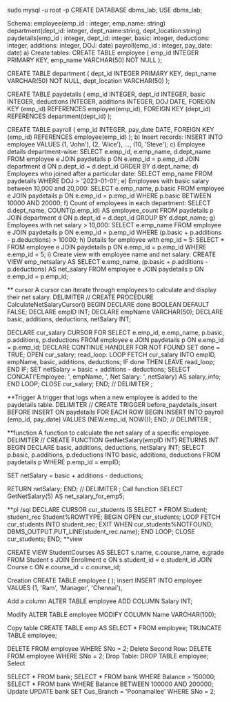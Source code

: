 
sudo mysql -u root -p
CREATE DATABASE dbms_lab;
USE dbms_lab;

Schema:
employee(emp_id : integer, emp_name: string)
department(dept_id: integer, dept_name:string, dept_location:string)
paydetails(emp_id : integer, dept_id: integer, basic: integer, deductions: integer, additions: integer, DOJ: date)
payroll(emp_id : integer, pay_date: date)
a) Create tables:
CREATE TABLE employee (
  emp_id INTEGER PRIMARY KEY,
  emp_name VARCHAR(50) NOT NULL
);

CREATE TABLE department (
  dept_id INTEGER PRIMARY KEY,
  dept_name VARCHAR(50) NOT NULL,
  dept_location VARCHAR(50)
);

CREATE TABLE paydetails (
  emp_id INTEGER,
  dept_id INTEGER,
  basic INTEGER,
  deductions INTEGER,
  additions INTEGER,
  DOJ DATE,
  FOREIGN KEY (emp_id) REFERENCES employee(emp_id),
  FOREIGN KEY (dept_id) REFERENCES department(dept_id)
);

CREATE TABLE payroll (
  emp_id INTEGER,
  pay_date DATE,
  FOREIGN KEY (emp_id) REFERENCES employee(emp_id)
);
b) Insert records:
INSERT INTO employee VALUES (1, 'John'), (2, 'Alice'), ..., (10, 'Steve');
c) Employee details department-wise:
SELECT e.emp_id, e.emp_name, d.dept_name 
FROM employee e 
JOIN paydetails p ON e.emp_id = p.emp_id
JOIN department d ON p.dept_id = d.dept_id
ORDER BY d.dept_name;
d) Employees who joined after a particular date:
SELECT emp_name FROM paydetails 
WHERE DOJ > '2023-01-01';
e) Employees with basic salary between 10,000 and 20,000:
SELECT e.emp_name, p.basic 
FROM employee e 
JOIN paydetails p ON e.emp_id = p.emp_id
WHERE p.basic BETWEEN 10000 AND 20000;
f) Count of employees in each department:
SELECT d.dept_name, COUNT(p.emp_id) AS employee_count 
FROM paydetails p
JOIN department d ON p.dept_id = d.dept_id 
GROUP BY d.dept_name;
g) Employees with net salary > 10,000:
SELECT e.emp_name 
FROM employee e 
JOIN paydetails p ON e.emp_id = p.emp_id
WHERE (p.basic + p.additions - p.deductions) > 10000;
h) Details for employee with emp_id = 5:
SELECT * FROM employee e 
JOIN paydetails p ON e.emp_id = p.emp_id 
WHERE e.emp_id = 5;
i) Create view with employee name and net salary:
CREATE VIEW emp_netsalary AS
SELECT e.emp_name, (p.basic + p.additions - p.deductions) AS net_salary
FROM employee e 
JOIN paydetails p ON e.emp_id = p.emp_id;

** cursor
A cursor can iterate through employees to calculate and display their net salary.
DELIMITER //
CREATE PROCEDURE CalculateNetSalaryCursor()
BEGIN
  DECLARE done BOOLEAN DEFAULT FALSE;
  DECLARE empID INT;
  DECLARE empName VARCHAR(50);
  DECLARE basic, additions, deductions, netSalary INT;

  DECLARE cur_salary CURSOR FOR
  SELECT e.emp_id, e.emp_name, p.basic, p.additions, p.deductions
  FROM employee e
  JOIN paydetails p ON e.emp_id = p.emp_id;
  DECLARE CONTINUE HANDLER FOR NOT FOUND SET done = TRUE;
  OPEN cur_salary;
  read_loop: LOOP
    FETCH cur_salary INTO empID, empName, basic, additions, deductions;
    IF done THEN
      LEAVE read_loop;
    END IF;
    SET netSalary = basic + additions - deductions;
    SELECT CONCAT('Employee: ', empName, ', Net Salary: ', netSalary) AS salary_info;
  END LOOP;
  CLOSE cur_salary;
END;
// DELIMITER ;

**Trigger 
A trigger that logs when a new employee is added to the paydetails table.
DELIMITER //
CREATE TRIGGER before_paydetails_insert
BEFORE INSERT ON paydetails
FOR EACH ROW
BEGIN
  INSERT INTO payroll (emp_id, pay_date)
  VALUES (NEW.emp_id, NOW());
END;
// DELIMITER ;

**function
A function to calculate the net salary of a specific employee.
DELIMITER //
CREATE FUNCTION GetNetSalary(empID INT) RETURNS INT
BEGIN
  DECLARE basic, additions, deductions, netSalary INT;
    SELECT p.basic, p.additions, p.deductions INTO basic, additions, deductions
  FROM paydetails p
  WHERE p.emp_id = empID;
  
  SET netSalary = basic + additions - deductions;
  
  RETURN netSalary;
END;
// DELIMITER ;
Call function 
SELECT GetNetSalary(5) AS net_salary_for_emp5; 

**pl /sql
DECLARE
  CURSOR cur_students IS SELECT * FROM Student;
  student_rec Student%ROWTYPE;
BEGIN
  OPEN cur_students;
  LOOP
    FETCH cur_students INTO student_rec;
    EXIT WHEN cur_students%NOTFOUND;
    DBMS_OUTPUT.PUT_LINE(student_rec.name);
  END LOOP;
  CLOSE cur_students;
END;
**view

CREATE VIEW StudentCourses AS
SELECT s.name, c.course_name, e.grade
FROM Student s
JOIN Enrollment e ON s.student_id = e.student_id
JOIN Course c ON e.course_id = c.course_id;



Creation
CREATE TABLE employee (
);
insert
INSERT INTO employee VALUES 
(1, 'Ram', 'Manager', 'Chennai'),

Add a column 
ALTER TABLE employee ADD COLUMN Salary INT;

Modify
ALTER TABLE employee MODIFY COLUMN Name VARCHAR(100);

Copy table 
CREATE TABLE emp AS SELECT * FROM employee;
TRUNCATE TABLE employee;

DELETE FROM employee WHERE SNo = 2;
Delete Second Row:
DELETE FROM employee WHERE SNo = 2;
Drop Table:
DROP TABLE employee;
Select 

SELECT * FROM bank;
SELECT * FROM bank WHERE Balance > 150000;
SELECT * FROM bank WHERE Balance BETWEEN 100000 AND 200000;
Update 
UPDATE bank SET Cus_Branch = 'Poonamallee' WHERE SNo = 2;
